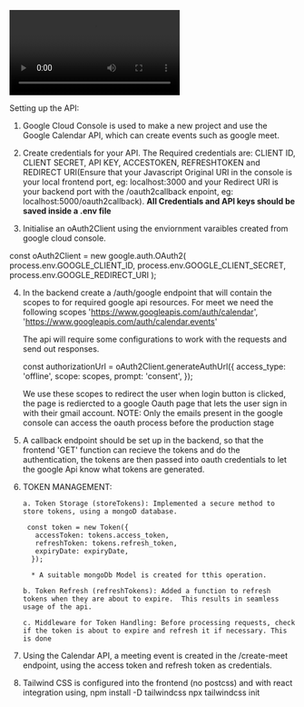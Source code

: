 <video controls src="client/public/demo.mp4" title="Title"></video>

Setting up the API:

1. Google Cloud Console is used to make a new project and use the Google Calendar API,
   which can create events such as google meet.

2. Create credentials for your API. The Required credentials are: CLIENT ID, CLIENT SECRET, API KEY, ACCESTOKEN, REFRESHTOKEN and REDIRECT URI(Ensure that your
   Javascript Original URI in the console is your local frontend port, eg: localhost:3000 and your Redirect URI is your backend port with the /oauth2callback enpoint, eg: localhost:5000/oauth2callback). 
   **All Credentials and API keys should be saved inside a .env file**
3. Initialise an oAuth2Client using the enviornment varaibles created from google cloud console.

const oAuth2Client = new google.auth.OAuth2(
  process.env.GOOGLE_CLIENT_ID,
  process.env.GOOGLE_CLIENT_SECRET,
  process.env.GOOGLE_REDIRECT_URI
);

4. In the backend create a /auth/google endpoint that will contain the scopes to
for required google api resources. For meet we need the following scopes
    'https://www.googleapis.com/auth/calendar',
    'https://www.googleapis.com/auth/calendar.events'

    The api will require some configurations to work with the requests and send out responses.

    const authorizationUrl = oAuth2Client.generateAuthUrl({
    access_type: 'offline',
    scope: scopes,
    prompt: 'consent',
  });

    We use these scopes to redirect the user when login button is clicked, the page is rediercted to a google Oauth page that lets the user sign in with 
    their gmail account.
    NOTE: Only the emails present in the google console can access the oauth process before the production stage

5. A callback endpoint should be set up in the backend, so that the frontend 'GET' function can recieve the tokens and do the authentication,
   the tokens are then passed into oauth credentials to let the google Api know what tokens are generated.


6. TOKEN MANAGEMENT: 

       a. Token Storage (storeTokens): Implemented a secure method to store tokens, using a mongoD database. 
         
        const token = new Token({
          accessToken: tokens.access_token,
          refreshToken: tokens.refresh_token,
          expiryDate: expiryDate,
         });

         * A suitable mongoDb Model is created for tthis operation. 

       b. Token Refresh (refreshTokens): Added a function to refresh tokens when they are about to expire.  This results in seamless usage of the api.

       c. Middleware for Token Handling: Before processing requests, check if the token is about to expire and refresh it if necessary. This is done

 7. Using the Calendar API, a meeting event is created in the /create-meet endpoint, using the access token and refresh token as credentials. 


 8. Tailwind CSS is configured into the frontend (no postcss) and with react integration using, 
     npm install -D tailwindcss
     npx tailwindcss init